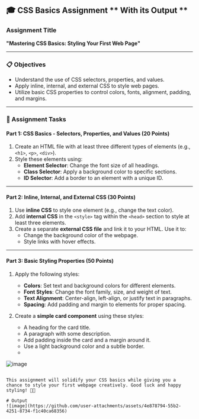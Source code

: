 ## **🎓 CSS Basics Assignment**  ** With its Output **

### **Assignment Title**  
**"Mastering CSS Basics: Styling Your First Web Page"**  

---

### **📋 Objectives**  
- Understand the use of CSS selectors, properties, and values.  
- Apply inline, internal, and external CSS to style web pages.  
- Utilize basic CSS properties to control colors, fonts, alignment, padding, and margins.  

---

### **📂 Assignment Tasks**  

#### **Part 1: CSS Basics - Selectors, Properties, and Values (20 Points)**  
1. Create an HTML file with at least three different types of elements (e.g., `<h1>`, `<p>`, `<div>`).  
2. Style these elements using:  
   - **Element Selector**: Change the font size of all headings.  
   - **Class Selector**: Apply a background color to specific sections.  
   - **ID Selector**: Add a border to an element with a unique ID.  

---

#### **Part 2: Inline, Internal, and External CSS (30 Points)**  
1. Use **inline CSS** to style one element (e.g., change the text color).  
2. Add **internal CSS** in the `<style>` tag within the `<head>` section to style at least three elements.  
3. Create a separate **external CSS file** and link it to your HTML. Use it to:  
   - Change the background color of the webpage.  
   - Style links with hover effects.  

---

#### **Part 3: Basic Styling Properties (50 Points)**  
1. Apply the following styles:  
   - **Colors**: Set text and background colors for different elements.  
   - **Font Styles**: Change the font family, size, and weight of text.  
   - **Text Alignment**: Center-align, left-align, or justify text in paragraphs.  
   - **Spacing**: Add padding and margin to elements for proper spacing.  

2. Create a **simple card component** using these styles:  
   - A heading for the card title.  
   - A paragraph with some description.  
   - Add padding inside the card and a margin around it.  
   - Use a light background color and a subtle border.
   - 
![image](https://github.com/user-attachments/assets/91f7ae4a-4448-4579-8d47-ca43b00e7130)

```

This assignment will solidify your CSS basics while giving you a chance to style your first webpage creatively. Good luck and happy styling! 🎨🚀

# Output
![image](https://github.com/user-attachments/assets/4e878794-55b2-4251-8734-f1c40ca68356)


